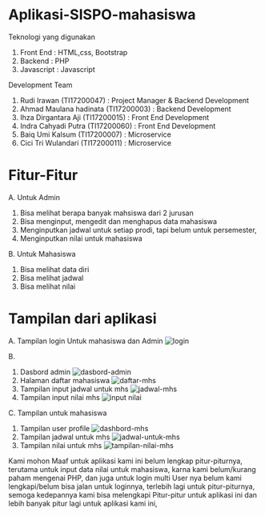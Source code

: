 # Aplikasi-SISPO-mahasiswa

Teknologi yang digunakan
1. Front End : HTML,css, Bootstrap
2. Backend : PHP 
3. Javascript : Javascript

Development Team
1. Rudi Irawan (TI17200047) :  Project Manager & Backend Development
2. Ahmad Maulana hadinata (TI17200003) : Backend Development
3. Ihza Dirgantara Aji (TI17200015) : Front End Development
4. Indra Cahyadi Putra (TI17200060) : Front End Development
5. Baiq Umi Kalsum (TI17200007) : Microservice
6. Cici Tri Wulandari (TI17200011) : Microservice


# Fitur-Fitur

A. Untuk Admin
  1. Bisa melihat berapa banyak mahsiswa dari 2 jurusan 
  2. Bisa menginput, mengedit dan menghapus data mahasiswa
  3. Menginputkan jadwal untuk setiap prodi, tapi belum untuk persemester,
  4. Menginputkan nilai untuk mahasiswa

B. Untuk Mahasiswa
  1. Bisa melihat data diri
  2. Bisa melihat jadwal
  3. Bisa melihat nilai 



# Tampilan dari aplikasi
A. Tampilan login Untuk mahasiswa dan Admin 
  ![login](https://user-images.githubusercontent.com/90679683/150348522-840046b6-1b12-4750-9ef3-1677a0956196.png)

B.
  1. Dasbord admin
![dasbord-admin](https://user-images.githubusercontent.com/90679683/150351662-f3cea4dd-1223-40d4-bc37-c3af6c94dcbe.png)
  2. Halaman daftar mahasiswa
![daftar-mhs](https://user-images.githubusercontent.com/90679683/150351893-3cd25251-0b1a-4e82-95ec-6a607d187b5c.png)
  2. Tampilan input jadwal untuk mhs
![jadwal-mhs](https://user-images.githubusercontent.com/90679683/150351981-0912fea0-22f6-4466-9913-6e0062882c2d.png)
  3. Tampilan input nilai mhs
![input nilai](https://user-images.githubusercontent.com/90679683/150352038-a31ee45e-ce80-4025-90c2-a406ead088ac.png)

C. Tampilan untuk mahasiswa
  1. Tampilan user profile
![dashbord-mhs](https://user-images.githubusercontent.com/90679683/150352256-31e051dd-b2ba-4a5d-b2db-df39ab019c16.png)
  2. Tampilan jadwal untuk mhs
![jadwal-untuk-mhs](https://user-images.githubusercontent.com/90679683/150352323-e03a0379-3c39-471d-a917-2964250758fd.png)
  3. Tampilan nilai untuk mhs
![tampilan-nilai-mhs](https://user-images.githubusercontent.com/90679683/150352425-5d81b30b-92ae-4f6f-bb94-ea10f24803b2.png)



Kami mohon Maaf untuk aplikasi kami ini belum lengkap pitur-piturnya,
terutama untuk input data nilai untuk mahasiswa, karna kami belum/kurang paham mengenai PHP,
dan juga untuk login multi User nya belum kami lengkapi/belum bisa jalan untuk loginnya, terlebih lagi untuk pitur-piturnya,
semoga kedepannya kami bisa melengkapi Pitur-pitur untuk aplikasi ini dan lebih banyak pitur lagi untuk aplikasi kami ini,
